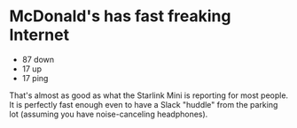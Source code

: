 # McDonald's has fast freaking Internet

* 87 down
* 17 up
* 17 ping

That's almost as good as what the Starlink Mini is reporting for most people. It is perfectly fast enough even to have a Slack "huddle" from the parking lot (assuming you have noise-canceling headphones).

